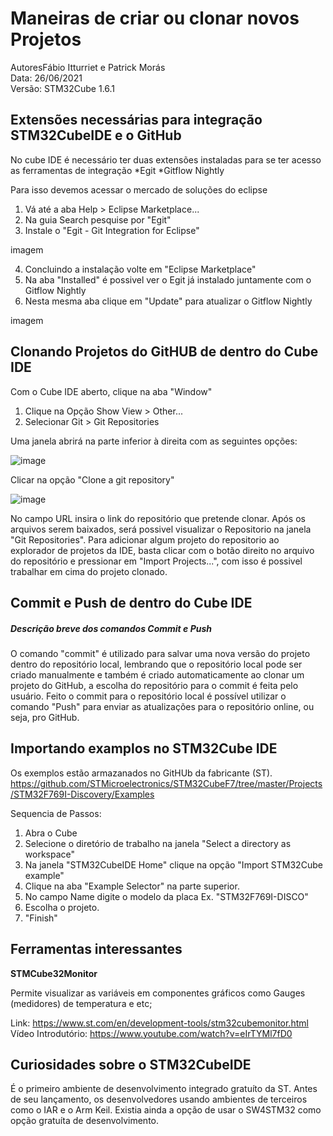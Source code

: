# Maneiras de criar ou clonar novos Projetos  
AutoresFábio Itturriet e Patrick Morás  
Data: 26/06/2021  
Versão: STM32Cube 1.6.1   

## Extensões necessárias para integração STM32CubeIDE e o GitHub

No cube IDE é necessário ter duas extensões instaladas para se ter acesso as ferramentas de integração
*Egit
*Gitflow Nightly

Para isso devemos acessar o mercado de soluções do eclipse

1. Vá até a aba Help > Eclipse Marketplace...
2. Na guia Search pesquise por "Egit"
3. Instale o "Egit - Git Integration for Eclipse"

imagem 

4. Concluindo a instalação volte em "Eclipse Marketplace"
5. Na aba "Installed" é possivel ver o Egit já instalado juntamente com o Gitflow Nightly
6. Nesta mesma aba clique em "Update" para atualizar o Gitflow Nightly

imagem

## Clonando Projetos do GitHUB de dentro do Cube IDE

Com o Cube IDE aberto, clique na aba "Window" 

1. Clique na Opção Show View > Other...
2. Selecionar Git > Git Repositories

Uma janela abrirá na parte inferior à direita com as seguintes opções:

![image](https://user-images.githubusercontent.com/86316296/123525033-7de3e500-d6a4-11eb-8575-15e311d8d85b.png)

Clicar na opção "Clone a git repository"

![image](https://user-images.githubusercontent.com/86316296/123525198-53465c00-d6a5-11eb-9c47-59b6a6c0754d.png)

No campo URL insira o link do repositório que pretende clonar. Após os arquivos serem baixados, será possivel visualizar o Repositorio na janela "Git Repositories". Para adicionar algum projeto do repositorio ao explorador de projetos da IDE, basta clicar com o botão direito no arquivo do repositório e pressionar em "Import Projects...", com isso é possivel trabalhar em cima do projeto clonado.

## Commit e Push de dentro do Cube IDE

##### Descrição breve dos comandos Commit e Push
O comando "commit" é utilizado para salvar uma nova versão do projeto dentro do repositório local, lembrando que o repositório local pode ser criado manualmente e também é criado automaticamente ao clonar um projeto do GitHub, a escolha do repositório para o commit é feita pelo usuário.
Feito o commit para o repositório local é possível utilizar o comando "Push" para enviar as atualizações para o repositório online, ou seja, pro GitHub.

## Importando examplos no STM32Cube IDE

Os exemplos estão armazanados no GitHUb da fabricante (ST). 
https://github.com/STMicroelectronics/STM32CubeF7/tree/master/Projects/STM32F769I-Discovery/Examples

Sequencia de Passos:
1. Abra o Cube
2. Selecione o diretório de trabalho na janela "Select a directory as workspace"
3. Na janela "STM32CubeIDE Home" clique na opção "Import STM32Cube example"
4. Clique na aba "Example Selector" na parte superior.
5. No campo Name digite o modelo da placa Ex. "STM32F769I-DISCO"
6. Escolha o projeto.  
7. "Finish"  
  
  
## Ferramentas interessantes

**STMCube32Monitor**

Permite visualizar as variáveis em componentes gráficos como Gauges (medidores) de temperatura e etc;

Link: https://www.st.com/en/development-tools/stm32cubemonitor.html  
Vídeo Introdutório: https://www.youtube.com/watch?v=eIrTYMl7fD0

## Curiosidades sobre o STM32CubeIDE

É o primeiro ambiente de desenvolvimento integrado gratuíto da ST. Antes de seu lançamento, os desenvolvedores usando ambientes de terceiros como o IAR e o Arm Keil. Existia ainda a opção de usar o SW4STM32 como opção gratuíta de desenvolvimento.
